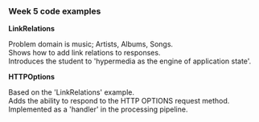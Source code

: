 ### Week 5 code examples

**LinkRelations**

Problem domain is music; Artists, Albums, Songs.  
Shows how to add link relations to responses.  
Introduces the student to 'hypermedia as the engine of application state'.  

**HTTPOptions**

Based on the 'LinkRelations' example.  
Adds the ability to respond to the HTTP OPTIONS request method.  
Implemented as a 'handler' in the processing pipeline.  
